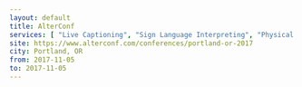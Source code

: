 ```yaml
---
layout: default
title: AlterConf
services: [ "Live Captioning", "Sign Language Interpreting", "Physical Access", "Childcare", "Restrooms: All-Gender / Gender-Neutral" ]
site: https://www.alterconf.com/conferences/portland-or-2017
city: Portland, OR
from: 2017-11-05
to: 2017-11-05
---
```

